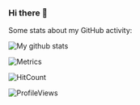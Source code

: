 ### Hi there 👋

<!--
**kulbhushanchand/kulbhushanchand** is a ✨ _special_ ✨ repository because its `README.md` (this file) appears on your GitHub profile.

Here are some ideas to get you started:

- 🔭 I’m currently working on ...
- 🌱 I’m currently learning ...
- 👯 I’m looking to collaborate on ...
- 🤔 I’m looking for help with ...
- 💬 Ask me about ...
- 📫 How to reach me: ...
- 😄 Pronouns: ...
- ⚡ Fun fact: ...
-->


Some stats about my GitHub activity:

![My github stats](https://github-readme-stats.vercel.app/api?username=kulbhushanchand&count_private=true&show_icons=true)

![Metrics](https://metrics.lecoq.io/kulbhushanchand?template=classic&activity=1&followup=1&activity.limit=5&activity.days=14&activity.filter=all&config.timezone=Asia%2FCalcutta&config.animated=true)

![HitCount](http://hits.dwyl.com/kulbhushanchand/kulbhushanchand.svg)

![ProfileViews](https://views.whatilearened.today/views/github/kulbhushanchand/kulbhushanchand.svg)
